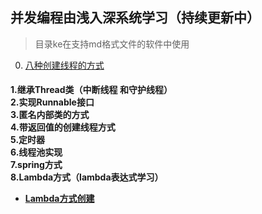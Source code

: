## 并发编程由浅入深系统学习（持续更新中）

> 目录ke在支持md格式文件的软件中使用

0. [八种创建线程的方式](#0)



<h4 id="0" />

<span>
    1.继承Thread类（中断线程 和守护线程）<br/>
    2.实现Runnable接口<br/>
    3.匿名内部类的方式<br/>
    4.带返回值的创建线程方式<br/>
    5.定时器<br/>
    6.线程池实现<br/>
    7.spring方式<br/>
    8.Lambda方式（lambda表达式学习）<br/>
</span>

- [Lambda方式创建](./src/main/java/top/lfyao/thread/threadImplementMethod/MethodEightLambda.java)








